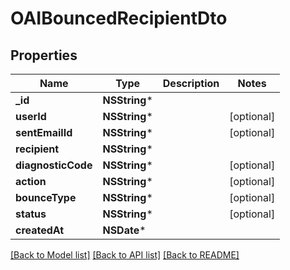 # OAIBouncedRecipientDto

## Properties
Name | Type | Description | Notes
------------ | ------------- | ------------- | -------------
**_id** | **NSString*** |  | 
**userId** | **NSString*** |  | [optional] 
**sentEmailId** | **NSString*** |  | [optional] 
**recipient** | **NSString*** |  | 
**diagnosticCode** | **NSString*** |  | [optional] 
**action** | **NSString*** |  | [optional] 
**bounceType** | **NSString*** |  | [optional] 
**status** | **NSString*** |  | [optional] 
**createdAt** | **NSDate*** |  | 

[[Back to Model list]](../README#documentation-for-models) [[Back to API list]](../README#documentation-for-api-endpoints) [[Back to README]](../README)


